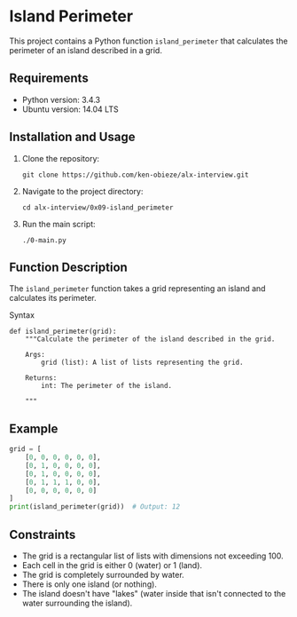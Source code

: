 # Island Perimeter

This project contains a Python function `island_perimeter` that calculates the perimeter of an island described in a grid.

## Requirements

- Python version: 3.4.3
- Ubuntu version: 14.04 LTS

## Installation and Usage

1. Clone the repository:

   ```shell
   git clone https://github.com/ken-obieze/alx-interview.git
   ```

2. Navigate to the project directory:
   ```shell
   cd alx-interview/0x09-island_perimeter
   ```

3. Run the main script:
   ```shell
   ./0-main.py
   ```
## Function Description
The `island_perimeter` function takes a grid representing an island and calculates its perimeter.

Syntax
```pythone
def island_perimeter(grid):
    """Calculate the perimeter of the island described in the grid.

    Args:
        grid (list): A list of lists representing the grid.

    Returns:
        int: The perimeter of the island.

    """
```

## Example
```python
grid = [
    [0, 0, 0, 0, 0, 0],
    [0, 1, 0, 0, 0, 0],
    [0, 1, 0, 0, 0, 0],
    [0, 1, 1, 1, 0, 0],
    [0, 0, 0, 0, 0, 0]
]
print(island_perimeter(grid))  # Output: 12
```
## Constraints
* The grid is a rectangular list of lists with dimensions not exceeding 100.
* Each cell in the grid is either 0 (water) or 1 (land).
* The grid is completely surrounded by water.
* There is only one island (or nothing).
* The island doesn't have "lakes" (water inside that isn't connected to the water surrounding the island).
